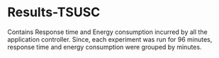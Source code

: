 # Results-TSUSC
Contains Response time and Energy consumption incurred by all the application controller. Since, each experiment was run for 96 minutes, response time and energy consumption were grouped by minutes. 
